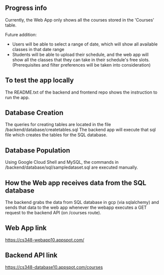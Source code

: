 ## Progress info
Currently, the Web App only shows all the courses stored in the 'Courses' table.

Future addition:
- Users will be able to select a range of date, which will show all available classes in that date range
- Students will be able to upload their schedule, and the web app will show all the classes that they can take in their schedule's free slots. (Prerequisites and filter preferences will be taken into consideration)

## To test the app locally
The README.txt of the backend and frontend repo shows the instruction to run the app.

## Database Creation
The queries for creating tables are located in the file /backend/database/createtables.sql
The backend app will execute that sql file which creates the tables for the SQL database.

## Database Population
Using Google Cloud Shell and MySQL, the commands in /backend/database/sql/sampledataset.sql are executed manually.

## How the Web app receives data from the SQL database
The backend grabs the data from SQL database in gcp (via sqlalchemy) and sends that data to the web app whenever the webapp executes a GET request to the backend API (on /courses route).

## Web App link
https://cs348-webapp10.appspot.com/

## Backend API link
https://cs348-database10.appspot.com/courses
